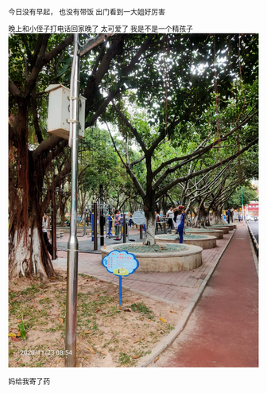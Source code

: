 今日没有早起， 也没有带饭
出门看到一大姐好厉害


晚上和小侄子打电话回家晚了
太可爱了
我是不是一个精孩子
![](../img/6904315-f2bee342b833dbca.jpg)

妈给我寄了药
